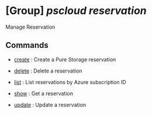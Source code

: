 # [Group] _pscloud reservation_

Manage Reservation

## Commands

- [create](/Commands/pscloud/reservation/_create.md)
: Create a Pure Storage reservation

- [delete](/Commands/pscloud/reservation/_delete.md)
: Delete a reservation

- [list](/Commands/pscloud/reservation/_list.md)
: List reservations by Azure subscription ID

- [show](/Commands/pscloud/reservation/_show.md)
: Get a reservation

- [update](/Commands/pscloud/reservation/_update.md)
: Update a reservation
